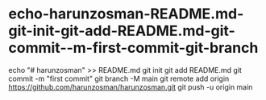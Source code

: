 # echo-harunzosman-README.md-git-init-git-add-README.md-git-commit--m-first-commit-git-branch
echo "# harunzosman" >> README.md git init git add README.md git commit -m "first commit" git branch -M main git remote add origin https://github.com/harunzosman/harunzosman.git git push -u origin main
